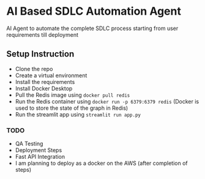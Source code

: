 # AI Based SDLC Automation Agent
AI Agent to automate the complete SDLC process starting from user requirements till deployment

## Setup Instruction
- Clone the repo
- Create a virtual environment
- Install the requirements
- Install Docker Desktop
- Pull the Redis image using `docker pull redis`
- Run the Redis container using `docker run -p 6379:6379 redis` (Docker is used to store the state of the graph in Redis)
- Run the streamlit app using `streamlit run app.py`

### TODO
- QA Testing
- Deployment Steps
- Fast API Integration
- I am planning to deploy as a docker on the AWS (after completion of steps)